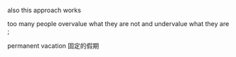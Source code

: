 also this approach works


too many people overvalue what they are not  and undervalue what they are  ;

permanent vacation
固定的假期 

